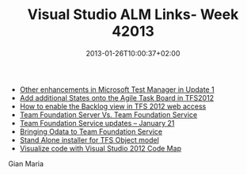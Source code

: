 ﻿---
title: "Visual Studio ALM Links- Week 42013"
description: ""
date: 2013-01-26T10:00:37+02:00
draft: false
tags: [Visual Studio ALM]
categories: [Team Foundation Server,Visual Studio ALM]
---
- [Other enhancements in Microsoft Test Manager in Update 1](http://blogs.msdn.com/b/visualstudioalm/archive/2013/01/23/other-enhancements-in-microsoft-test-manager-in-update-1.aspx)
- [Add additional States onto the Agile Task Board in TFS2012](http://blogs.msdn.com/b/visualstudiouk/archive/2013/01/19/adding-additional-states-onto-the-agile-task-board-in-tfs2012.aspx)
- [How to enable the Backlog view in TFS 2012 web access](http://msmvps.com/blogs/vstsblog/archive/2013/01/22/how-to-enable-the-backlog-view-in-tfs-2012-web-access.aspx)
- [Team Foundation Server Vs. Team Foundation Service](http://blogs.msdn.com/b/slange/archive/2013/01/17/team-foundation-server-vs-team-foundation-service.aspx)
- [Team Foundation Service updates – January 21](https://tfs.visualstudio.com/en-us/home/news/2013/jan-21/)
- [Bringing Odata to Team Foundation Service](http://blogs.msdn.com/b/briankel/archive/2013/01/24/bringing-odata-to-team-foundation-service.aspx)
- [Stand Alone installer for TFS Object model](http://blogs.msdn.com/b/bharry/archive/2013/01/22/stand-alone-installer-for-tfs-object-model.aspx)
- [Visualize code with Visual Studio 2012 Code Map](http://www.techrepublic.com/blog/programming-and-development/visualize-code-with-visual-studio-2012s-code-map/6230)

Gian Maria
